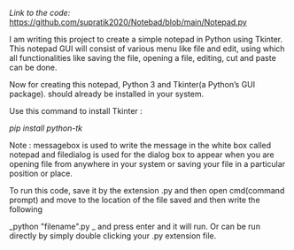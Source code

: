 _Link to the code:_ https://github.com/supratik2020/Notebad/blob/main/Notepad.py

I am writing this project to create a simple notepad in Python using Tkinter. This notepad GUI will consist of various menu like file and edit, using which all functionalities like saving the file, opening a file, editing, cut and paste can be done.

Now for creating this notepad, Python 3 and Tkinter(a Python’s GUI package). should already be installed in your system.

Use this command to install Tkinter :

_pip install python-tk_

Note : messagebox is used to write the message in the white box called notepad and filedialog is used for the dialog box to appear when you are opening file from anywhere in your system or saving your file in a particular position or place.

To run this code, save it by the extension .py and then open cmd(command prompt) and move to the location of the file saved and then write the following

_python "filename".py _
and press enter and it will run. Or can be run directly by simply double clicking your .py extension file.
